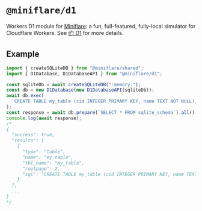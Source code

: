 # `@miniflare/d1`

Workers D1 module for [Miniflare](https://github.com/cloudflare/miniflare): a
fun, full-featured, fully-local simulator for Cloudflare Workers. See
[📦 D1](https://miniflare.dev/storage/d1) for more details.

## Example

```js
import { createSQLiteDB } from "@miniflare/shared";
import { D1Database, D1DatabaseAPI } from "@miniflare/d1";

const sqliteDb = await createSQLiteDB(":memory:");
const db = new D1Database(new D1DatabaseAPI(sqliteDb));
await db.exec(
  `CREATE TABLE my_table (cid INTEGER PRIMARY KEY, name TEXT NOT NULL);`
);
const response = await db.prepare(`SELECT * FROM sqlite_schema`).all();
console.log(await response);
/*
{
  "success": true,
  "results": [
    {
      "type": "table",
      "name": "my_table",
      "tbl_name": "my_table",
      "rootpage": 2,
      "sql": "CREATE TABLE my_table (cid INTEGER PRIMARY KEY, name TEXT NOT NULL)"
    }
  ],
  ...
}
*/
```
